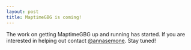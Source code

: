 ```yaml
---
layout: post
title: MaptimeGBG is coming!
---
```


The work on getting MaptimeGBG up and running has started. If you are interested in helping out contact [@annasemone](https://twitter.com/annasemone). Stay tuned! 

